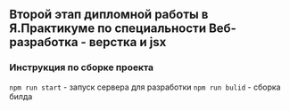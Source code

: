 ## Второй этап дипломной работы в Я.Практикуме по специальности Веб-разработка - верстка и jsx

### Инструкция по сборке проекта

`npm run start` - запуск сервера для разработки
`npm run bulid` - сборка билда